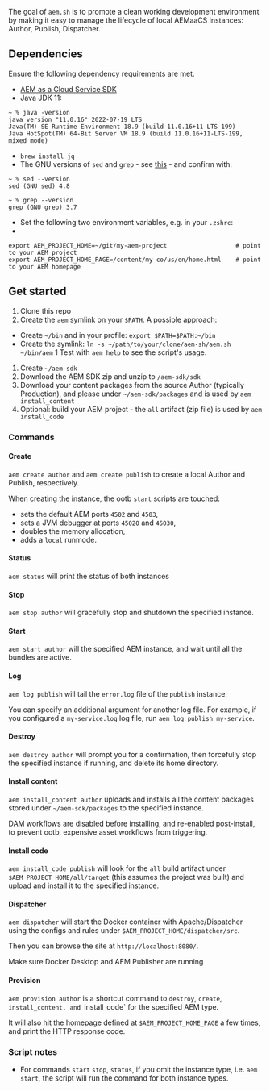 The goal of `aem.sh` is to promote a clean working development environment by making it easy to manage the lifecycle of local AEMaaCS instances: Author, Publish, Dispatcher.

## Dependencies

Ensure the following dependency requirements are met.

* [AEM as a Cloud Service SDK](https://experienceleague.adobe.com/docs/experience-manager-cloud-service/content/implementing/developing/aem-as-a-cloud-service-sdk.html?lang=en)
* Java JDK 11:
```
~ % java -version
java version "11.0.16" 2022-07-19 LTS
Java(TM) SE Runtime Environment 18.9 (build 11.0.16+11-LTS-199)
Java HotSpot(TM) 64-Bit Server VM 18.9 (build 11.0.16+11-LTS-199, mixed mode)
```
* `brew install jq`
* The GNU versions of `sed` and `grep` - see [this](https://medium.com/@bramblexu/install-gnu-sed-on-mac-os-and-set-it-as-default-7c17ef1b8f64) - and confirm with:
```
~ % sed --version
sed (GNU sed) 4.8

~ % grep --version
grep (GNU grep) 3.7
```

* Set the following two environment variables, e.g. in your `.zshrc`:
*
```
export AEM_PROJECT_HOME=~/git/my-aem-project                   # point to your AEM project
export AEM_PROJECT_HOME_PAGE=/content/my-co/us/en/home.html    # point to your AEM homepage
```



## Get started

1. Clone this repo
1. Create the `aem` symlink on your `$PATH`. A possible approach:
  * Create `~/bin` and in your profile: `export $PATH=$PATH:~/bin`
  * Create the symlink: `ln -s ~/path/to/your/clone/aem-sh/aem.sh ~/bin/aem`
1 Test with `aem help` to see the script's usage.
1. Create `~/aem-sdk`
1. Download the AEM SDK zip and unzip to `/aem-sdk/sdk`
1. Download your content packages from the source Author (typically Production), and please under `~/aem-sdk/packages` and is used by `aem install_content`
1. Optional: build your AEM project - the `all` artifact (zip file) is used by `aem install_code`



### Commands

#### Create

`aem create author` and `aem create publish` to create a local Author and Publish, respectively.

When creating the instance, the ootb `start` scripts are touched:

* sets the default AEM ports `4502` and `4503`,
* sets a JVM debugger at ports `45020` and `45030`,
* doubles the memory allocation,
* adds a `local` runmode.

#### Status

`aem status` will print the status of both instances


#### Stop

`aem stop author` will gracefully stop and shutdown the specified instance.


#### Start

`aem start author` will the specified AEM instance, and wait until all the bundles are active.


#### Log

`aem log publish` will tail the `error.log` file of the `publish` instance.

You can specify an additional argument for another log file. For example, if you configured a `my-service.log` log file, run `aem log publish my-service`.


#### Destroy

`aem destroy author` will prompt you for a confirmation, then forcefully stop the specified instance if running, and delete its home directory.


#### Install content

`aem install_content author` uploads and installs all the content packages stored under `~/aem-sdk/packages` to the specified instance.

DAM workflows are disabled before installing, and re-enabled post-install, to prevent ootb, expensive asset workflows from triggering.


#### Install code

`aem install_code publish` will look for the `all` build artifact under `$AEM_PROJECT_HOME/all/target` (this assumes the project was built) and upload and install it to the specified instance.


#### Dispatcher

`aem dispatcher` will start the Docker container with Apache/Dispatcher using the configs and rules under `$AEM_PROJECT_HOME/dispatcher/src`.

Then you can browse the site at `http://localhost:8080/`.

Make sure Docker Desktop and AEM Publisher are running


#### Provision

`aem provision author` is a shortcut command to `destroy`, `create`, `install_content, and `install_code` for the specified AEM type.

It will also hit the homepage defined at `$AEM_PROJECT_HOME_PAGE` a few times, and print the HTTP response code.


### Script notes

* For commands `start` `stop`, `status`, if you omit the instance type, i.e. `aem start`, the script will run the command for both instance types.

